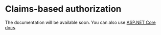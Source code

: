 # Claims-based authorization

The documentation will be available soon. You can also use [ASP.NET Core docs](https://learn.microsoft.com/en-us/aspnet/core/security/authorization/claims?view=aspnetcore-9.0).